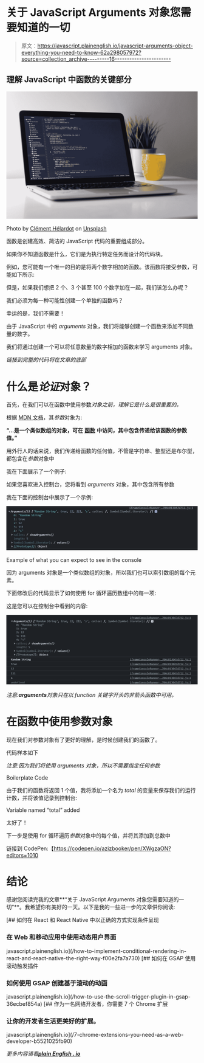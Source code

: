 # 关于 JavaScript Arguments 对象您需要知道的一切

> 原文：<https://javascript.plainenglish.io/javascript-arguments-object-everything-you-need-to-know-62a298057972?source=collection_archive---------16----------------------->

## 理解 JavaScript 中函数的关键部分

![](img/a6abab5b2a0a494ac81628b336706dee.png)

Photo by [Clément Hélardot](https://unsplash.com/@clemhlrdt?utm_source=medium&utm_medium=referral) on [Unsplash](https://unsplash.com?utm_source=medium&utm_medium=referral)

函数是创建高效、简洁的 JavaScript 代码的重要组成部分。

如果你不知道函数是什么，它们是为执行特定任务而设计的代码块。

例如，您可能有一个唯一的目的是将两个数字相加的函数。该函数将接受参数，可能如下所示:

但是，如果我们想把 2 个、3 个甚至 100 个数字加在一起，我们该怎么办呢？

我们必须为每一种可能性创建一个单独的函数吗？

幸运的是，我们不需要！

由于 JavaScript 中的 *arguments* 对象，我们将能够创建一个函数来添加不同数量的数字。

我们将通过创建一个可以将任意数量的数字相加的函数来学习 arguments 对象。

*链接到完整的代码将在文章的底部*

# **什么是*论证*对象？**

首先，在我们可以在函数中使用参数*对象之前，理解它是什么是很重要的。*

根据 [MDN 文档](https://developer.mozilla.org/en-US/docs/Web/JavaScript/Reference/Functions/arguments)，其*参数*对象为:

**“…是一个类似数组的对象，可在** [**函数**](https://developer.mozilla.org/en-US/docs/Web/JavaScript/Guide/Functions) **中访问，其中包含传递给该函数的参数值。”**

用外行人的话来说，我们传递给函数的任何值，不管是字符串、整型还是布尔型，都包含在*参数*对象中

我在下面展示了一个例子:

如果您喜欢进入控制台，您将看到 *arguments* 对象，其中包含所有参数

我在下面的控制台中展示了一个示例:

![](img/e2b2c8462c0d867ab6802d33577a83a1.png)

Example of what you can expect to see in the console

因为 arguments 对象是一个类似数组的对象，所以我们也可以索引数组的每个元素。

下面修改后的代码显示了如何使用 for 循环遍历数组中的每一项:

这是您可以在控制台中看到的内容:

![](img/83d92217b739ec0a691155d9caa7530a.png)

*注意:****arguments****对象只在以 function 关键字开头的非箭头函数中可用。*

# **在函数中使用参数对象**

现在我们对参数对象有了更好的理解，是时候创建我们的函数了。

代码样本如下

*注意:因为我们将使用 arguments 对象，所以不需要指定任何参数*

Boilerplate Code

由于我们的函数将返回 1 个值，我将添加一个名为 *total* 的变量来保存我们的运行计数，并将该值记录到控制台:

Variable named “total” added

太好了！

下一步是使用 for 循环遍历*参数*对象中的每个值，并将其添加到总数中

链接到 CodePen:【https://codepen.io/azizbooker/pen/XWgzaON?editors=1010 

# 结论

感谢您阅读完我的文章**“关于 JavaScript Arguments 对象您需要知道的一切”**。我希望你有美好的一天。以下是我的一些进一步的文章供你阅读:

[](/how-to-implement-conditional-rendering-in-react-and-react-native-the-right-way-f00e2fa7a730) [## 如何在 React 和 React Native 中以正确的方式实现条件呈现

### 在 Web 和移动应用中使用动态用户界面

javascript.plainenglish.io](/how-to-implement-conditional-rendering-in-react-and-react-native-the-right-way-f00e2fa7a730) [](/how-to-use-the-scroll-trigger-plugin-in-gsap-36ecbef854a) [## 如何在 GSAP 使用滚动触发插件

### 如何使用 GSAP 创建基于滚动的动画

javascript.plainenglish.io](/how-to-use-the-scroll-trigger-plugin-in-gsap-36ecbef854a) [](/7-chrome-extensions-you-need-as-a-web-developer-b5521025fb90) [## 作为一名网络开发者，你需要 7 个 Chrome 扩展

### 让你的开发者生活更美好的扩展。

javascript.plainenglish.io](/7-chrome-extensions-you-need-as-a-web-developer-b5521025fb90) 

*更多内容请看*[***plain English . io***](http://plainenglish.io/)